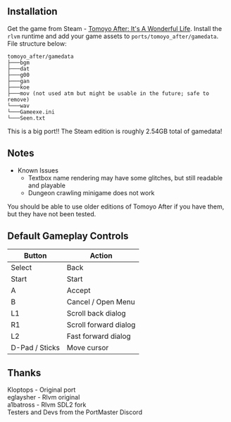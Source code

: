 ## Installation
Get the game from Steam - [Tomoyo After: It's A Wonderful Life](https://store.steampowered.com/app/462990). Install the `rlvm` runtime and add your game assets to `ports/tomoyo_after/gamedata`. File structure below:

```
tomoyo_after/gamedata
├───bgm
├───dat
├───g00
├───gan
├───koe
├───mov (not used atm but might be usable in the future; safe to remove)
└───wav
└───Gameexe.ini
└───Seen.txt
```

This is a big port!! The Steam edition is roughly 2.54GB total of gamedata!

## Notes
- Known Issues
    - Textbox name rendering may have some glitches, but still readable and playable
    - Dungeon crawling minigame does not work

You should be able to use older editions of Tomoyo After if you have them, but they have not been tested.

## Default Gameplay Controls
| Button | Action |
|--|--|
|Select|Back|
|Start|Start|
|A|Accept|
|B|Cancel / Open Menu|
|L1|Scroll back dialog|
|R1|Scroll forward dialog|
|L2|Fast forward dialog|
|D-Pad / Sticks|Move cursor|

## Thanks
Kloptops - Original port  
eglaysher - Rlvm original  
a1batross - Rlvm SDL2 fork  
Testers and Devs from the PortMaster Discord  

